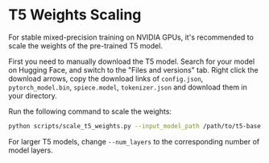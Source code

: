 # T5 Weights Scaling

For stable mixed-precision training on NVIDIA GPUs, it's recommended to scale the weights of the pre-trained T5 model.

First you need to manually download the T5 model. Search for your model on Hugging Face, and switch to the "Files and versions" tab. Right click the download arrows, copy the download links of `config.json`, `pytorch_model.bin`, `spiece.model`, `tokenizer.json` and download them in your directory.

Run the following command to scale the weights:

```bash
python scripts/scale_t5_weights.py --input_model_path /path/to/t5-base  --output_model_path /path/to/t5-base-scaled  --num_layers 12
```

For larger T5 models, change `--num_layers` to the corresponding number of model layers.
